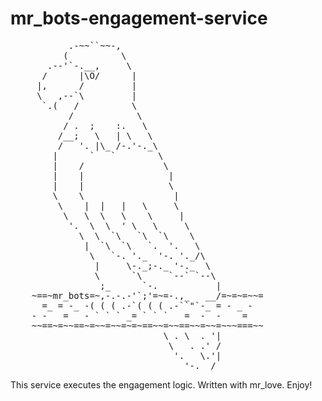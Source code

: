 # mr_bots-engagement-service
<pre>
           .-~~``~~-,
          (          \
       .--'`-.__,     \
      /      |\O/      |
     |,      /         |
     \   ,--`\         |
      `.(   /          \
           /            \
          / .  ;    :.   \
         /__;   \   | \   \
         /   '. |\_ /-.'-._\
        |      `   `        \
        |    /               \
        |    |                |
        |    |                \
        \    \                 |
         \    |  |   |   \     \
          \   \  \   \    \     |
           '.  \  \  ' \   \     \
             \  \  `\   `\  `\    \
              |  `\  `\   `.  '.   \
               \   `-. '._  '-. '._/\
                |     \-._;-._ '-._  \
                \      `\     `--` `--\
                 ;_      `-.           |
    ~==~mr_bots=~,-.-.-'`;'=~=-.,_   __/=~=~=~~=
      =_ = -_ -( ( ( .-`( ( ( .-``"`-_ = - _ -
    - -   =   - ` ` ` _= ` ` `   =  -  -    =
    ~~==~=~~==~=~~=~~=~=~==~~=~~==~~=~~=~~~===~~
                             \ . \  . '|
                              \   . .' /
                               '.   \.'|
                                 '-.__/
</pre>

This service executes the engagement logic. Written with mr_love. Enjoy! 
